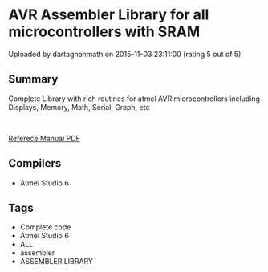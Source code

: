 # AVR Assembler Library for all microcontrollers with SRAM

Uploaded by dartagnanmath on 2015-11-03 23:11:00 (rating 5 out of 5)

## Summary

Complete Library with rich routines for atmel AVR microcontrollers including Displays, Memory, Math, Serial, Graph, etc


 


[Referece Manual PDF](https://drive.google.com/file/d/0B1QnTm7-MH8NdGN2Yk1iSTgxQ1U/view?usp=sharing)

## Compilers

- Atmel Studio 6

## Tags

- Complete code
- Atmel Studio 6
- ALL
- assembler
- ASSEMBLER LIBRARY
